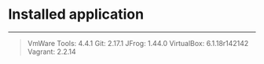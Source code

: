 # Installed application 
***                     
> VmWare Tools: 4.4.1
> Git: 2.17.1
> JFrog: 1.44.0
> VirtualBox: 6.1.18r142142
> Vagrant: 2.2.14
